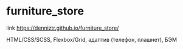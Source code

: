 # furniture_store

link https://denniztr.github.io/furniture_store/

HTML/CSS/SCSS, Flexbox/Grid, адаптив (телефон, плашнет), БЭМ
